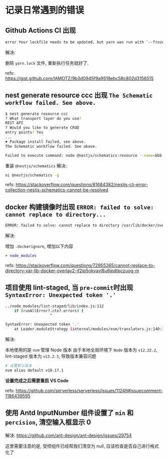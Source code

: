 # 记录日常遇到的错误

## Github Actions CI 出现

```sh
error Your lockfile needs to be updated, but yarn was run with `--frozen-lockfile`.
```

解决:

删除 `yarn.lock` 文件, 重新执行任务就好了.

refs: https://gist.github.com/IAMOTZ/9b3d0945f9a9518ebc58c802d3156515


## nest generate resource ccc 出现 `The Schematic workflow failed. See above.` 

```sh
$ nest generate resource ccc
? What transport layer do you use? 
REST API
? Would you like to generate CRUD 
entry points? Yes
...
✖ Package install failed, see above.
The Schematic workflow failed. See above.

Failed to execute command: node @nestjs/schematics:resource --name=bbb --no-dry-run --no-skip-import --language="ts" --source-root="src" --spec --no-flat --spec-file-suffix="spec"
```

重装 `@nestjs/schematics` 解决:

```sh
ni @nestjs/schematics -g
```

refs: https://stackoverflow.com/questions/61684382/nestjs-cli-error-collection-nestjs-schematics-cannot-be-resolved

## docker 构建镜像时出现 `ERROR: failed to solve: cannot replace to directory...`

```sh
ERROR: failed to solve: cannot replace to directory /var/lib/docker/overlay2/vp4s5cq1x5q54a59jjruvpu27/merged/app/node_modules/@eslint/e
```

解决:

增加 `.dockerignore`, 增加以下内容

```diff
+ node_modules
```

refs: https://stackoverflow.com/questions/72955265/cannot-replace-to-directory-var-lib-docker-overlay2-if2ip5okvavl8u6jpdtpczuog-m

## 项目使用 lint-staged, 当 `pre-commit`时出现 `SyntaxError: Unexpected token '.'`

```sh
../node_modules/lint-staged/lib/index.js:112
    if (runAllError?.ctx?.errors) {
                    ^

SyntaxError: Unexpected token '.'
    at Loader.moduleStrategy (internal/modules/esm/translators.js:140:18)
```

解决:

本地使用的是 `nvm` 管理 Node 版本 由于本地全局环境下 `Node` 版本为 `v12.22.2`, lint-staged 版本为 `v13.2.3`, 导致版本兼容问题

```sh
# 设置默认版本
nvm alias default v18.17.1
```

**设置完成之后需要重启 VS Code**

refs: https://github.com/serverless/serverless/issues/11249#issuecomment-1186439595

## 使用 Antd InputNumber 组件设置了 `min` 和 `percision`, 清空输入框显示 0

解决: https://github.com/ant-design/ant-design/issues/29754

这里需要注意的是, 受控组件已经帮我们清空为 null, 应该检查是否自己进行格式化了
